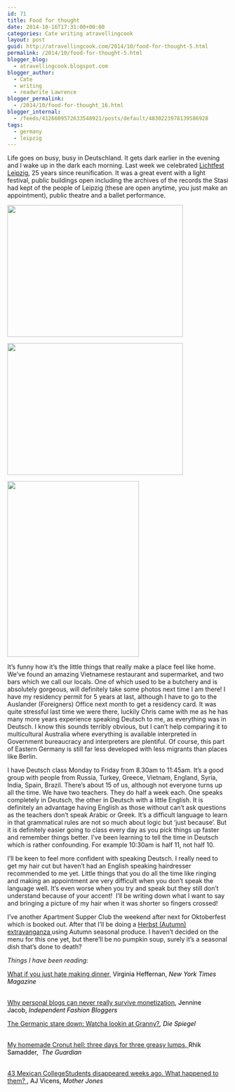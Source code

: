 ```yaml
---
id: 71
title: Food for thought
date: 2014-10-16T17:31:00+00:00
categories: Cate writing atravellingcook
layout: post
guid: http://atravellingcook.com/2014/10/food-for-thought-5.html
permalink: /2014/10/food-for-thought-5.html
blogger_blog:
  - atravellingcook.blogspot.com
blogger_author:
  - Cate
  - writing
  - readwrite Lawrence
blogger_permalink:
  - /2014/10/food-for-thought_16.html
blogger_internal:
  - /feeds/4126609572633548921/posts/default/4830223978139586928
tags:
  - germany
  - leipzig
---
```


  Life goes on busy, busy in Deutschland. It gets dark earlier in the evening and I wake up in the dark each morning. Last week we celebrated <a href="http://www.lichtfest.leipziger-freiheit.de/">Lichtfest Leipzig</a>, 25 years since reunification. It was a great event with a light festival, public buildings open including the archives of the records the Stasi had kept of the people of Leipzig (these are open anytime, you just make an appointment), public theatre and a ballet performance.






  <a  href="http://3.bp.blogspot.com/-i6bxVeWzl8k/VD_xCSXcRkI/AAAAAAAAJsI/M_tzC3Jdxkk/s1600/1010485_10152303413611249_4747193730304808659_n.jpg"><img src="http://3.bp.blogspot.com/-i6bxVeWzl8k/VD_xCSXcRkI/AAAAAAAAJsI/M_tzC3Jdxkk/s1600/1010485_10152303413611249_4747193730304808659_n.jpg" alt="" width="400" height="300" border="0" /></a>











  <a  href="http://2.bp.blogspot.com/-AQV3uBIPA1s/VD_xCZ1qUQI/AAAAAAAAJsQ/FGbZ6pZV3-0/s1600/10653754_10152303413976249_3518111748940090396_n.jpg"><img src="http://2.bp.blogspot.com/-AQV3uBIPA1s/VD_xCZ1qUQI/AAAAAAAAJsQ/FGbZ6pZV3-0/s1600/10653754_10152303413976249_3518111748940090396_n.jpg" alt="" width="400" height="300" border="0" /></a>



  <a  href="http://3.bp.blogspot.com/-oJFtxxcPRvs/VD_xCZJPbLI/AAAAAAAAJsM/0zt7kQBBJSU/s1600/10710624_10152303413176249_9119429180422269560_n.jpg"><img src="http://3.bp.blogspot.com/-oJFtxxcPRvs/VD_xCZJPbLI/AAAAAAAAJsM/0zt7kQBBJSU/s1600/10710624_10152303413176249_9119429180422269560_n.jpg" alt="" width="300" height="400" border="0" /></a>






  It&#8217;s funny how it&#8217;s the little things that really make a place feel like home. We&#8217;ve found an amazing Vietnamese restaurant and supermarket, and two bars which we call our locals. One of which used to be a butchery and is absolutely gorgeous, will definitely take some photos next time I am there! I have my residency permit for 5 years at last, although I have to go to the Auslander (Foreigners) Office next month to get a residency card. It was quite stressful last time we were there, luckily Chris came with me as he has many more years experience speaking Deutsch to me, as everything was in Deutsch. I know this sounds terribly obvious, but I can&#8217;t help comparing it to multicultural Australia where everything is available interpreted in Government bureaucracy and interpreters are plentiful. Of course, this part of Eastern Germany is still far less developed with less migrants than places like Berlin.






  <!-- [if gte mso 9]><xml> <o:OfficeDocumentSettings>  <o:AllowPNG/> </o:OfficeDocumentSettings></xml><![endif]-->
  
  <!-- [if gte mso 9]><xml> <w:WordDocument>  <w:View>Normal</w:View>  <w:Zoom>0</w:Zoom>  <w:TrackMoves/>  <w:TrackFormatting/>  <w:PunctuationKerning/>  <w:ValidateAgainstSchemas/>  <w:SaveIfXMLInval>false</w:SaveIfXMLInvalid>  <w:IgnoreMixedContent>false</w:IgnoreMixedContent>  <w:AlwaysShowPlaceholderText>false</w:AlwaysShowPlaceholderText>  <w:DoNotPromoteQF/>  <w:LidThemeOther>EN-US</w:LidThemeOther>  <w:LidThemeAsian>JA</w:LidThemeAsian>  <w:LidThemeComplexScript>X-NONE</w:LidThemeComplexScript>  <w:Compatibility>   <w:BreakWrappedTables/>   <w:SnapToGridInCell/>   <w:WrapTextWithPunct/>   <w:UseAsianBreakRules/>   <w:DontGrowAutofit/>   <w:SplitPgBreakAndParaMark/>   <w:EnableOpenTypeKerning/>   <w:DontFlipMirrorIndents/>   <w:OverrideTableStyleHps/>   <w:UseFELayout/>  </w:Compatibility>  <m:mathPr>   <m:mathFont m:val="Cambria Math"/>   <m:brkBin m:val="before"/>   <m:brkBinSub m:val="&#45;-"/>   <m:smallFrac m:val="off"/>   <m:dispDef/>   <m:lMargin m:val="0"/>   <m:rMargin m:val="0"/>   <m:defJc m:val="centerGroup"/>   <m:wrapIndent m:val="1440"/>   <m:intLim m:val="subSup"/>   <m:naryLim m:val="undOvr"/>  </m:mathPr></w:WordDocument></xml><![endif]-->
  
  <!-- [if gte mso 9]><xml> <w:LatentStyles DefLockedState="false" DefUnhideWhenUsed="true"   DefSemiHidden="true" DefQFormat="false" DefPriority="99"   LatentStyleCount="276">  <w:LsdException Locked="false" Priority="0" SemiHidden="false"    UnhideWhenUsed="false" QFormat="true" Name="Normal"/>  <w:LsdException Locked="false" Priority="9" SemiHidden="false"    UnhideWhenUsed="false" QFormat="true" Name="heading 1"/>  <w:LsdException Locked="false" Priority="9" QFormat="true" Name="heading 2"/>  <w:LsdException Locked="false" Priority="9" QFormat="true" Name="heading 3"/>  <w:LsdException Locked="false" Priority="9" QFormat="true" Name="heading 4"/>  <w:LsdException Locked="false" Priority="9" QFormat="true" Name="heading 5"/>  <w:LsdException Locked="false" Priority="9" QFormat="true" Name="heading 6"/>  <w:LsdException Locked="false" Priority="9" QFormat="true" Name="heading 7"/>  <w:LsdException Locked="false" Priority="9" QFormat="true" Name="heading 8"/>  <w:LsdException Locked="false" Priority="9" QFormat="true" Name="heading 9"/>  <w:LsdException Locked="false" Priority="39" Name="toc 1"/>  <w:LsdException Locked="false" Priority="39" Name="toc 2"/>  <w:LsdException Locked="false" Priority="39" Name="toc 3"/>  <w:LsdException Locked="false" Priority="39" Name="toc 4"/>  <w:LsdException Locked="false" Priority="39" Name="toc 5"/>  <w:LsdException Locked="false" Priority="39" Name="toc 6"/>  <w:LsdException Locked="false" Priority="39" Name="toc 7"/>  <w:LsdException Locked="false" Priority="39" Name="toc 8"/>  <w:LsdException Locked="false" Priority="39" Name="toc 9"/>  <w:LsdException Locked="false" Priority="35" QFormat="true" Name="caption"/>  <w:LsdException Locked="false" Priority="10" SemiHidden="false"    UnhideWhenUsed="false" QFormat="true" Name="Title"/>  <w:LsdException Locked="false" Priority="1" Name="Default Paragraph Font"/>  <w:LsdException Locked="false" Priority="11" SemiHidden="false"    UnhideWhenUsed="false" QFormat="true" Name="Subtitle"/>  <w:LsdException Locked="false" Priority="22" SemiHidden="false"    UnhideWhenUsed="false" QFormat="true" Name="Strong"/>  <w:LsdException Locked="false" Priority="20" SemiHidden="false"    UnhideWhenUsed="false" QFormat="true" Name="Emphasis"/>  <w:LsdException Locked="false" Priority="59" SemiHidden="false"    UnhideWhenUsed="false" Name="Table Grid"/>  <w:LsdException Locked="false" UnhideWhenUsed="false" Name="Placeholder Text"/>  <w:LsdException Locked="false" Priority="1" SemiHidden="false"    UnhideWhenUsed="false" QFormat="true" Name="No Spacing"/>  <w:LsdException Locked="false" Priority="60" SemiHidden="false"    UnhideWhenUsed="false" Name="Light Shading"/>  <w:LsdException Locked="false" Priority="61" SemiHidden="false"    UnhideWhenUsed="false" Name="Light List"/>  <w:LsdException Locked="false" Priority="62" SemiHidden="false"    UnhideWhenUsed="false" Name="Light Grid"/>  <w:LsdException Locked="false" Priority="63" SemiHidden="false"    UnhideWhenUsed="false" Name="Medium Shading 1"/>  <w:LsdException Locked="false" Priority="64" SemiHidden="false"    UnhideWhenUsed="false" Name="Medium Shading 2"/>  <w:LsdException Locked="false" Priority="65" SemiHidden="false"    UnhideWhenUsed="false" Name="Medium List 1"/>  <w:LsdException Locked="false" Priority="66" SemiHidden="false"    UnhideWhenUsed="false" Name="Medium List 2"/>  <w:LsdException Locked="false" Priority="67" SemiHidden="false"    UnhideWhenUsed="false" Name="Medium Grid 1"/>  <w:LsdException Locked="false" Priority="68" SemiHidden="false"    UnhideWhenUsed="false" Name="Medium Grid 2"/>  <w:LsdException Locked="false" Priority="69" SemiHidden="false"    UnhideWhenUsed="false" Name="Medium Grid 3"/>  <w:LsdException Locked="false" Priority="70" SemiHidden="false"    UnhideWhenUsed="false" Name="Dark List"/>  <w:LsdException Locked="false" Priority="71" SemiHidden="false"    UnhideWhenUsed="false" Name="Colorful Shading"/>  <w:LsdException Locked="false" Priority="72" SemiHidden="false"    UnhideWhenUsed="false" Name="Colorful List"/>  <w:LsdException Locked="false" Priority="73" SemiHidden="false"    UnhideWhenUsed="false" Name="Colorful Grid"/>  <w:LsdException Locked="false" Priority="60" SemiHidden="false"    UnhideWhenUsed="false" Name="Light Shading Accent 1"/>  <w:LsdException Locked="false" Priority="61" SemiHidden="false"    UnhideWhenUsed="false" Name="Light List Accent 1"/>  <w:LsdException Locked="false" Priority="62" SemiHidden="false"    UnhideWhenUsed="false" Name="Light Grid Accent 1"/>  <w:LsdException Locked="false" Priority="63" SemiHidden="false"    UnhideWhenUsed="false" Name="Medium Shading 1 Accent 1"/>  <w:LsdException Locked="false" Priority="64" SemiHidden="false"    UnhideWhenUsed="false" Name="Medium Shading 2 Accent 1"/>  <w:LsdException Locked="false" Priority="65" SemiHidden="false"    UnhideWhenUsed="false" Name="Medium List 1 Accent 1"/>  <w:LsdException Locked="false" UnhideWhenUsed="false" Name="Revision"/>  <w:LsdException Locked="false" Priority="34" SemiHidden="false"    UnhideWhenUsed="false" QFormat="true" Name="List Paragraph"/>  <w:LsdException Locked="false" Priority="29" SemiHidden="false"    UnhideWhenUsed="false" QFormat="true" Name="Quote"/>  <w:LsdException Locked="false" Priority="30" SemiHidden="false"    UnhideWhenUsed="false" QFormat="true" Name="Intense Quote"/>  <w:LsdException Locked="false" Priority="66" SemiHidden="false"    UnhideWhenUsed="false" Name="Medium List 2 Accent 1"/>  <w:LsdException Locked="false" Priority="67" SemiHidden="false"    UnhideWhenUsed="false" Name="Medium Grid 1 Accent 1"/>  <w:LsdException Locked="false" Priority="68" SemiHidden="false"    UnhideWhenUsed="false" Name="Medium Grid 2 Accent 1"/>  <w:LsdException Locked="false" Priority="69" SemiHidden="false"    UnhideWhenUsed="false" Name="Medium Grid 3 Accent 1"/>  <w:LsdException Locked="false" Priority="70" SemiHidden="false"    UnhideWhenUsed="false" Name="Dark List Accent 1"/>  <w:LsdException Locked="false" Priority="71" SemiHidden="false"    UnhideWhenUsed="false" Name="Colorful Shading Accent 1"/>  <w:LsdException Locked="false" Priority="72" SemiHidden="false"    UnhideWhenUsed="false" Name="Colorful List Accent 1"/>  <w:LsdException Locked="false" Priority="73" SemiHidden="false"    UnhideWhenUsed="false" Name="Colorful Grid Accent 1"/>  <w:LsdException Locked="false" Priority="60" SemiHidden="false"    UnhideWhenUsed="false" Name="Light Shading Accent 2"/>  <w:LsdException Locked="false" Priority="61" SemiHidden="false"    UnhideWhenUsed="false" Name="Light List Accent 2"/>  <w:LsdException Locked="false" Priority="62" SemiHidden="false"    UnhideWhenUsed="false" Name="Light Grid Accent 2"/>  <w:LsdException Locked="false" Priority="63" SemiHidden="false"    UnhideWhenUsed="false" Name="Medium Shading 1 Accent 2"/>  <w:LsdException Locked="false" Priority="64" SemiHidden="false"    UnhideWhenUsed="false" Name="Medium Shading 2 Accent 2"/>  <w:LsdException Locked="false" Priority="65" SemiHidden="false"    UnhideWhenUsed="false" Name="Medium List 1 Accent 2"/>  <w:LsdException Locked="false" Priority="66" SemiHidden="false"    UnhideWhenUsed="false" Name="Medium List 2 Accent 2"/>  <w:LsdException Locked="false" Priority="67" SemiHidden="false"    UnhideWhenUsed="false" Name="Medium Grid 1 Accent 2"/>  <w:LsdException Locked="false" Priority="68" SemiHidden="false"    UnhideWhenUsed="false" Name="Medium Grid 2 Accent 2"/>  <w:LsdException Locked="false" Priority="69" SemiHidden="false"    UnhideWhenUsed="false" Name="Medium Grid 3 Accent 2"/>  <w:LsdException Locked="false" Priority="70" SemiHidden="false"    UnhideWhenUsed="false" Name="Dark List Accent 2"/>  <w:LsdException Locked="false" Priority="71" SemiHidden="false"    UnhideWhenUsed="false" Name="Colorful Shading Accent 2"/>  <w:LsdException Locked="false" Priority="72" SemiHidden="false"    UnhideWhenUsed="false" Name="Colorful List Accent 2"/>  <w:LsdException Locked="false" Priority="73" SemiHidden="false"    UnhideWhenUsed="false" Name="Colorful Grid Accent 2"/>  <w:LsdException Locked="false" Priority="60" SemiHidden="false"    UnhideWhenUsed="false" Name="Light Shading Accent 3"/>  <w:LsdException Locked="false" Priority="61" SemiHidden="false"    UnhideWhenUsed="false" Name="Light List Accent 3"/>  <w:LsdException Locked="false" Priority="62" SemiHidden="false"    UnhideWhenUsed="false" Name="Light Grid Accent 3"/>  <w:LsdException Locked="false" Priority="63" SemiHidden="false"    UnhideWhenUsed="false" Name="Medium Shading 1 Accent 3"/>  <w:LsdException Locked="false" Priority="64" SemiHidden="false"    UnhideWhenUsed="false" Name="Medium Shading 2 Accent 3"/>  <w:LsdException Locked="false" Priority="65" SemiHidden="false"    UnhideWhenUsed="false" Name="Medium List 1 Accent 3"/>  <w:LsdException Locked="false" Priority="66" SemiHidden="false"    UnhideWhenUsed="false" Name="Medium List 2 Accent 3"/>  <w:LsdException Locked="false" Priority="67" SemiHidden="false"    UnhideWhenUsed="false" Name="Medium Grid 1 Accent 3"/>  <w:LsdException Locked="false" Priority="68" SemiHidden="false"    UnhideWhenUsed="false" Name="Medium Grid 2 Accent 3"/>  <w:LsdException Locked="false" Priority="69" SemiHidden="false"    UnhideWhenUsed="false" Name="Medium Grid 3 Accent 3"/>  <w:LsdException Locked="false" Priority="70" SemiHidden="false"    UnhideWhenUsed="false" Name="Dark List Accent 3"/>  <w:LsdException Locked="false" Priority="71" SemiHidden="false"    UnhideWhenUsed="false" Name="Colorful Shading Accent 3"/>  <w:LsdException Locked="false" Priority="72" SemiHidden="false"    UnhideWhenUsed="false" Name="Colorful List Accent 3"/>  <w:LsdException Locked="false" Priority="73" SemiHidden="false"    UnhideWhenUsed="false" Name="Colorful Grid Accent 3"/>  <w:LsdException Locked="false" Priority="60" SemiHidden="false"    UnhideWhenUsed="false" Name="Light Shading Accent 4"/>  <w:LsdException Locked="false" Priority="61" SemiHidden="false"    UnhideWhenUsed="false" Name="Light List Accent 4"/>  <w:LsdException Locked="false" Priority="62" SemiHidden="false"    UnhideWhenUsed="false" Name="Light Grid Accent 4"/>  <w:LsdException Locked="false" Priority="63" SemiHidden="false"    UnhideWhenUsed="false" Name="Medium Shading 1 Accent 4"/>  <w:LsdException Locked="false" Priority="64" SemiHidden="false"    UnhideWhenUsed="false" Name="Medium Shading 2 Accent 4"/>  <w:LsdException Locked="false" Priority="65" SemiHidden="false"    UnhideWhenUsed="false" Name="Medium List 1 Accent 4"/>  <w:LsdException Locked="false" Priority="66" SemiHidden="false"    UnhideWhenUsed="false" Name="Medium List 2 Accent 4"/>  <w:LsdException Locked="false" Priority="67" SemiHidden="false"    UnhideWhenUsed="false" Name="Medium Grid 1 Accent 4"/>  <w:LsdException Locked="false" Priority="68" SemiHidden="false"    UnhideWhenUsed="false" Name="Medium Grid 2 Accent 4"/>  <w:LsdException Locked="false" Priority="69" SemiHidden="false"    UnhideWhenUsed="false" Name="Medium Grid 3 Accent 4"/>  <w:LsdException Locked="false" Priority="70" SemiHidden="false"    UnhideWhenUsed="false" Name="Dark List Accent 4"/>  <w:LsdException Locked="false" Priority="71" SemiHidden="false"    UnhideWhenUsed="false" Name="Colorful Shading Accent 4"/>  <w:LsdException Locked="false" Priority="72" SemiHidden="false"    UnhideWhenUsed="false" Name="Colorful List Accent 4"/>  <w:LsdException Locked="false" Priority="73" SemiHidden="false"    UnhideWhenUsed="false" Name="Colorful Grid Accent 4"/>  <w:LsdException Locked="false" Priority="60" SemiHidden="false"    UnhideWhenUsed="false" Name="Light Shading Accent 5"/>  <w:LsdException Locked="false" Priority="61" SemiHidden="false"    UnhideWhenUsed="false" Name="Light List Accent 5"/>  <w:LsdException Locked="false" Priority="62" SemiHidden="false"    UnhideWhenUsed="false" Name="Light Grid Accent 5"/>  <w:LsdException Locked="false" Priority="63" SemiHidden="false"    UnhideWhenUsed="false" Name="Medium Shading 1 Accent 5"/>  <w:LsdException Locked="false" Priority="64" SemiHidden="false"    UnhideWhenUsed="false" Name="Medium Shading 2 Accent 5"/>  <w:LsdException Locked="false" Priority="65" SemiHidden="false"    UnhideWhenUsed="false" Name="Medium List 1 Accent 5"/>  <w:LsdException Locked="false" Priority="66" SemiHidden="false"    UnhideWhenUsed="false" Name="Medium List 2 Accent 5"/>  <w:LsdException Locked="false" Priority="67" SemiHidden="false"    UnhideWhenUsed="false" Name="Medium Grid 1 Accent 5"/>  <w:LsdException Locked="false" Priority="68" SemiHidden="false"    UnhideWhenUsed="false" Name="Medium Grid 2 Accent 5"/>  <w:LsdException Locked="false" Priority="69" SemiHidden="false"    UnhideWhenUsed="false" Name="Medium Grid 3 Accent 5"/>  <w:LsdException Locked="false" Priority="70" SemiHidden="false"    UnhideWhenUsed="false" Name="Dark List Accent 5"/>  <w:LsdException Locked="false" Priority="71" SemiHidden="false"    UnhideWhenUsed="false" Name="Colorful Shading Accent 5"/>  <w:LsdException Locked="false" Priority="72" SemiHidden="false"    UnhideWhenUsed="false" Name="Colorful List Accent 5"/>  <w:LsdException Locked="false" Priority="73" SemiHidden="false"    UnhideWhenUsed="false" Name="Colorful Grid Accent 5"/>  <w:LsdException Locked="false" Priority="60" SemiHidden="false"    UnhideWhenUsed="false" Name="Light Shading Accent 6"/>  <w:LsdException Locked="false" Priority="61" SemiHidden="false"    UnhideWhenUsed="false" Name="Light List Accent 6"/>  <w:LsdException Locked="false" Priority="62" SemiHidden="false"    UnhideWhenUsed="false" Name="Light Grid Accent 6"/>  <w:LsdException Locked="false" Priority="63" SemiHidden="false"    UnhideWhenUsed="false" Name="Medium Shading 1 Accent 6"/>  <w:LsdException Locked="false" Priority="64" SemiHidden="false"    UnhideWhenUsed="false" Name="Medium Shading 2 Accent 6"/>  <w:LsdException Locked="false" Priority="65" SemiHidden="false"    UnhideWhenUsed="false" Name="Medium List 1 Accent 6"/>  <w:LsdException Locked="false" Priority="66" SemiHidden="false"    UnhideWhenUsed="false" Name="Medium List 2 Accent 6"/>  <w:LsdException Locked="false" Priority="67" SemiHidden="false"    UnhideWhenUsed="false" Name="Medium Grid 1 Accent 6"/>  <w:LsdException Locked="false" Priority="68" SemiHidden="false"    UnhideWhenUsed="false" Name="Medium Grid 2 Accent 6"/>  <w:LsdException Locked="false" Priority="69" SemiHidden="false"    UnhideWhenUsed="false" Name="Medium Grid 3 Accent 6"/>  <w:LsdException Locked="false" Priority="70" SemiHidden="false"    UnhideWhenUsed="false" Name="Dark List Accent 6"/>  <w:LsdException Locked="false" Priority="71" SemiHidden="false"    UnhideWhenUsed="false" Name="Colorful Shading Accent 6"/>  <w:LsdException Locked="false" Priority="72" SemiHidden="false"    UnhideWhenUsed="false" Name="Colorful List Accent 6"/>  <w:LsdException Locked="false" Priority="73" SemiHidden="false"    UnhideWhenUsed="false" Name="Colorful Grid Accent 6"/>  <w:LsdException Locked="false" Priority="19" SemiHidden="false"    UnhideWhenUsed="false" QFormat="true" Name="Subtle Emphasis"/>  <w:LsdException Locked="false" Priority="21" SemiHidden="false"    UnhideWhenUsed="false" QFormat="true" Name="Intense Emphasis"/>  <w:LsdException Locked="false" Priority="31" SemiHidden="false"    UnhideWhenUsed="false" QFormat="true" Name="Subtle Reference"/>  <w:LsdException Locked="false" Priority="32" SemiHidden="false"    UnhideWhenUsed="false" QFormat="true" Name="Intense Reference"/>  <w:LsdException Locked="false" Priority="33" SemiHidden="false"    UnhideWhenUsed="false" QFormat="true" Name="Book Title"/>  <w:LsdException Locked="false" Priority="37" Name="Bibliography"/>  <w:LsdException Locked="false" Priority="39" QFormat="true" Name="TOC Heading"/> </w:LatentStyles></xml><![endif]-->
  
  <!-- [if gte mso 10]><![endif]-->
  
  <!--StartFragment-->
  
  <!--EndFragment-->



  I have Deutsch class Monday to Friday from 8.30am to 11:45am. It’s a good group with people from Russia, Turkey, Greece, Vietnam, England, Syria, India, Spain, Brazil. There’s about 15 of us, although not everyone turns up all the time. We have two teachers. They do half a week each. One speaks completely in Deutsch, the other in Deutsch with a little English. It is definitely an advantage having English as those without can’t ask questions as the teachers don’t speak Arabic or Greek. It’s a difficult language to learn in that grammatical rules are not so much about logic but ‘just because’. But it is definitely easier going to class every day as you pick things up faster and remember things better. I&#8217;ve been learning to tell the time in Deutsch which is rather confounding. For example 10:30am is half 11, not half 10.






  I&#8217;ll be keen to feel more confident with speaking Deutsch. I really need to get my hair cut but haven&#8217;t had an English speaking hairdresser recommended to me yet. Little things that you do all the time like ringing and making an appointment are very difficult when you don&#8217;t speak the language well. It&#8217;s even worse when you try and speak but they still don&#8217;t understand because of your accent!  I&#8217;ll be writing down what I want to say and bringing a picture of my hair when it was shorter so fingers crossed!






  I&#8217;ve another Apartment Supper Club the weekend after next for Oktoberfest which is booked out. After that I&#8217;ll be doing a <a href="https://www.eventbrite.com/e/herbstfest-dinner-party-tickets-13678694343">Herbst (Autumn) extravanganza </a>using Autumn seasonal produce. I haven&#8217;t decided on the menu for this one yet, but there&#8217;ll be no pumpkin soup, surely it&#8217;s a seasonal dish that&#8217;s done to death?






  <i>Things I have been reading:</i>



  <span style="color: black;"><a href="http://www.nytimes.com/2014/10/12/magazine/what-if-you-just-hate-making-dinner.html?ref=magazine&_r=0">What if you just hate making dinner,</a> Virginia Heffernan, <i>New York Times Magazine</i><br /> <span style="color: black;"><i><br /> </i>



  <span style="color: black;"><a href="http://heartifb.com/2014/10/01/why-personal-blogs-can-never-really-survive-monetization/">Why personal blogs can never really survive monetization</a>, Jennine Jacob,<i> Independent Fashion Bloggers</i>



  <span style="color: black;"><a href="http://www.spiegel.de/international/the-germanic-stare-down-watcha-lookin-at-granny-a-418068.html">The Germanic stare down: Watcha lookin at Granny?</a><i>, Die Spiegel</i><br /> <span style="color: black;"><i><br /> </i>



  <span style="color: black;"><a href="http://www.theguardian.com/lifeandstyle/wordofmouth/2014/oct/10/my-homemade-cronut-made-to-be-instagrammed">My homemade Cronut hell: three days for three greasy lumps, </a>Rhik Samadder,  <i style="mso-bidi-font-style: normal;">The Guardian</i><br /> <span style="color: black;"><i style="mso-bidi-font-style: normal;"><br /> </i>


<!-- [if gte mso 9]><xml> <o:OfficeDocumentSettings>  <o:AllowPNG/> </o:OfficeDocumentSettings></xml><![endif]-->

<!-- [if gte mso 9]><xml> <w:WordDocument>  <w:View>Normal</w:View>  <w:Zoom>0</w:Zoom>  <w:TrackMoves/>  <w:TrackFormatting/>  <w:PunctuationKerning/>  <w:ValidateAgainstSchemas/>  <w:SaveIfXMLInval>false</w:SaveIfXMLInvalid>  <w:IgnoreMixedContent>false</w:IgnoreMixedContent>  <w:AlwaysShowPlaceholderText>false</w:AlwaysShowPlaceholderText>  <w:DoNotPromoteQF/>  <w:LidThemeOther>EN-US</w:LidThemeOther>  <w:LidThemeAsian>JA</w:LidThemeAsian>  <w:LidThemeComplexScript>X-NONE</w:LidThemeComplexScript>  <w:Compatibility>   <w:BreakWrappedTables/>   <w:SnapToGridInCell/>   <w:WrapTextWithPunct/>   <w:UseAsianBreakRules/>   <w:DontGrowAutofit/>   <w:SplitPgBreakAndParaMark/>   <w:EnableOpenTypeKerning/>   <w:DontFlipMirrorIndents/>   <w:OverrideTableStyleHps/>   <w:UseFELayout/>  </w:Compatibility>  <m:mathPr>   <m:mathFont m:val="Cambria Math"/>   <m:brkBin m:val="before"/>   <m:brkBinSub m:val="&#45;-"/>   <m:smallFrac m:val="off"/>   <m:dispDef/>   <m:lMargin m:val="0"/>   <m:rMargin m:val="0"/>   <m:defJc m:val="centerGroup"/>   <m:wrapIndent m:val="1440"/>   <m:intLim m:val="subSup"/>   <m:naryLim m:val="undOvr"/>  </m:mathPr></w:WordDocument></xml><![endif]-->

<!-- [if gte mso 9]><xml> <w:LatentStyles DefLockedState="false" DefUnhideWhenUsed="true"   DefSemiHidden="true" DefQFormat="false" DefPriority="99"   LatentStyleCount="276">  <w:LsdException Locked="false" Priority="0" SemiHidden="false"    UnhideWhenUsed="false" QFormat="true" Name="Normal"/>  <w:LsdException Locked="false" Priority="9" SemiHidden="false"    UnhideWhenUsed="false" QFormat="true" Name="heading 1"/>  <w:LsdException Locked="false" Priority="9" QFormat="true" Name="heading 2"/>  <w:LsdException Locked="false" Priority="9" QFormat="true" Name="heading 3"/>  <w:LsdException Locked="false" Priority="9" QFormat="true" Name="heading 4"/>  <w:LsdException Locked="false" Priority="9" QFormat="true" Name="heading 5"/>  <w:LsdException Locked="false" Priority="9" QFormat="true" Name="heading 6"/>  <w:LsdException Locked="false" Priority="9" QFormat="true" Name="heading 7"/>  <w:LsdException Locked="false" Priority="9" QFormat="true" Name="heading 8"/>  <w:LsdException Locked="false" Priority="9" QFormat="true" Name="heading 9"/>  <w:LsdException Locked="false" Priority="39" Name="toc 1"/>  <w:LsdException Locked="false" Priority="39" Name="toc 2"/>  <w:LsdException Locked="false" Priority="39" Name="toc 3"/>  <w:LsdException Locked="false" Priority="39" Name="toc 4"/>  <w:LsdException Locked="false" Priority="39" Name="toc 5"/>  <w:LsdException Locked="false" Priority="39" Name="toc 6"/>  <w:LsdException Locked="false" Priority="39" Name="toc 7"/>  <w:LsdException Locked="false" Priority="39" Name="toc 8"/>  <w:LsdException Locked="false" Priority="39" Name="toc 9"/>  <w:LsdException Locked="false" Priority="35" QFormat="true" Name="caption"/>  <w:LsdException Locked="false" Priority="10" SemiHidden="false"    UnhideWhenUsed="false" QFormat="true" Name="Title"/>  <w:LsdException Locked="false" Priority="1" Name="Default Paragraph Font"/>  <w:LsdException Locked="false" Priority="11" SemiHidden="false"    UnhideWhenUsed="false" QFormat="true" Name="Subtitle"/>  <w:LsdException Locked="false" Priority="22" SemiHidden="false"    UnhideWhenUsed="false" QFormat="true" Name="Strong"/>  <w:LsdException Locked="false" Priority="20" SemiHidden="false"    UnhideWhenUsed="false" QFormat="true" Name="Emphasis"/>  <w:LsdException Locked="false" Priority="59" SemiHidden="false"    UnhideWhenUsed="false" Name="Table Grid"/>  <w:LsdException Locked="false" UnhideWhenUsed="false" Name="Placeholder Text"/>  <w:LsdException Locked="false" Priority="1" SemiHidden="false"    UnhideWhenUsed="false" QFormat="true" Name="No Spacing"/>  <w:LsdException Locked="false" Priority="60" SemiHidden="false"    UnhideWhenUsed="false" Name="Light Shading"/>  <w:LsdException Locked="false" Priority="61" SemiHidden="false"    UnhideWhenUsed="false" Name="Light List"/>  <w:LsdException Locked="false" Priority="62" SemiHidden="false"    UnhideWhenUsed="false" Name="Light Grid"/>  <w:LsdException Locked="false" Priority="63" SemiHidden="false"    UnhideWhenUsed="false" Name="Medium Shading 1"/>  <w:LsdException Locked="false" Priority="64" SemiHidden="false"    UnhideWhenUsed="false" Name="Medium Shading 2"/>  <w:LsdException Locked="false" Priority="65" SemiHidden="false"    UnhideWhenUsed="false" Name="Medium List 1"/>  <w:LsdException Locked="false" Priority="66" SemiHidden="false"    UnhideWhenUsed="false" Name="Medium List 2"/>  <w:LsdException Locked="false" Priority="67" SemiHidden="false"    UnhideWhenUsed="false" Name="Medium Grid 1"/>  <w:LsdException Locked="false" Priority="68" SemiHidden="false"    UnhideWhenUsed="false" Name="Medium Grid 2"/>  <w:LsdException Locked="false" Priority="69" SemiHidden="false"    UnhideWhenUsed="false" Name="Medium Grid 3"/>  <w:LsdException Locked="false" Priority="70" SemiHidden="false"    UnhideWhenUsed="false" Name="Dark List"/>  <w:LsdException Locked="false" Priority="71" SemiHidden="false"    UnhideWhenUsed="false" Name="Colorful Shading"/>  <w:LsdException Locked="false" Priority="72" SemiHidden="false"    UnhideWhenUsed="false" Name="Colorful List"/>  <w:LsdException Locked="false" Priority="73" SemiHidden="false"    UnhideWhenUsed="false" Name="Colorful Grid"/>  <w:LsdException Locked="false" Priority="60" SemiHidden="false"    UnhideWhenUsed="false" Name="Light Shading Accent 1"/>  <w:LsdException Locked="false" Priority="61" SemiHidden="false"    UnhideWhenUsed="false" Name="Light List Accent 1"/>  <w:LsdException Locked="false" Priority="62" SemiHidden="false"    UnhideWhenUsed="false" Name="Light Grid Accent 1"/>  <w:LsdException Locked="false" Priority="63" SemiHidden="false"    UnhideWhenUsed="false" Name="Medium Shading 1 Accent 1"/>  <w:LsdException Locked="false" Priority="64" SemiHidden="false"    UnhideWhenUsed="false" Name="Medium Shading 2 Accent 1"/>  <w:LsdException Locked="false" Priority="65" SemiHidden="false"    UnhideWhenUsed="false" Name="Medium List 1 Accent 1"/>  <w:LsdException Locked="false" UnhideWhenUsed="false" Name="Revision"/>  <w:LsdException Locked="false" Priority="34" SemiHidden="false"    UnhideWhenUsed="false" QFormat="true" Name="List Paragraph"/>  <w:LsdException Locked="false" Priority="29" SemiHidden="false"    UnhideWhenUsed="false" QFormat="true" Name="Quote"/>  <w:LsdException Locked="false" Priority="30" SemiHidden="false"    UnhideWhenUsed="false" QFormat="true" Name="Intense Quote"/>  <w:LsdException Locked="false" Priority="66" SemiHidden="false"    UnhideWhenUsed="false" Name="Medium List 2 Accent 1"/>  <w:LsdException Locked="false" Priority="67" SemiHidden="false"    UnhideWhenUsed="false" Name="Medium Grid 1 Accent 1"/>  <w:LsdException Locked="false" Priority="68" SemiHidden="false"    UnhideWhenUsed="false" Name="Medium Grid 2 Accent 1"/>  <w:LsdException Locked="false" Priority="69" SemiHidden="false"    UnhideWhenUsed="false" Name="Medium Grid 3 Accent 1"/>  <w:LsdException Locked="false" Priority="70" SemiHidden="false"    UnhideWhenUsed="false" Name="Dark List Accent 1"/>  <w:LsdException Locked="false" Priority="71" SemiHidden="false"    UnhideWhenUsed="false" Name="Colorful Shading Accent 1"/>  <w:LsdException Locked="false" Priority="72" SemiHidden="false"    UnhideWhenUsed="false" Name="Colorful List Accent 1"/>  <w:LsdException Locked="false" Priority="73" SemiHidden="false"    UnhideWhenUsed="false" Name="Colorful Grid Accent 1"/>  <w:LsdException Locked="false" Priority="60" SemiHidden="false"    UnhideWhenUsed="false" Name="Light Shading Accent 2"/>  <w:LsdException Locked="false" Priority="61" SemiHidden="false"    UnhideWhenUsed="false" Name="Light List Accent 2"/>  <w:LsdException Locked="false" Priority="62" SemiHidden="false"    UnhideWhenUsed="false" Name="Light Grid Accent 2"/>  <w:LsdException Locked="false" Priority="63" SemiHidden="false"    UnhideWhenUsed="false" Name="Medium Shading 1 Accent 2"/>  <w:LsdException Locked="false" Priority="64" SemiHidden="false"    UnhideWhenUsed="false" Name="Medium Shading 2 Accent 2"/>  <w:LsdException Locked="false" Priority="65" SemiHidden="false"    UnhideWhenUsed="false" Name="Medium List 1 Accent 2"/>  <w:LsdException Locked="false" Priority="66" SemiHidden="false"    UnhideWhenUsed="false" Name="Medium List 2 Accent 2"/>  <w:LsdException Locked="false" Priority="67" SemiHidden="false"    UnhideWhenUsed="false" Name="Medium Grid 1 Accent 2"/>  <w:LsdException Locked="false" Priority="68" SemiHidden="false"    UnhideWhenUsed="false" Name="Medium Grid 2 Accent 2"/>  <w:LsdException Locked="false" Priority="69" SemiHidden="false"    UnhideWhenUsed="false" Name="Medium Grid 3 Accent 2"/>  <w:LsdException Locked="false" Priority="70" SemiHidden="false"    UnhideWhenUsed="false" Name="Dark List Accent 2"/>  <w:LsdException Locked="false" Priority="71" SemiHidden="false"    UnhideWhenUsed="false" Name="Colorful Shading Accent 2"/>  <w:LsdException Locked="false" Priority="72" SemiHidden="false"    UnhideWhenUsed="false" Name="Colorful List Accent 2"/>  <w:LsdException Locked="false" Priority="73" SemiHidden="false"    UnhideWhenUsed="false" Name="Colorful Grid Accent 2"/>  <w:LsdException Locked="false" Priority="60" SemiHidden="false"    UnhideWhenUsed="false" Name="Light Shading Accent 3"/>  <w:LsdException Locked="false" Priority="61" SemiHidden="false"    UnhideWhenUsed="false" Name="Light List Accent 3"/>  <w:LsdException Locked="false" Priority="62" SemiHidden="false"    UnhideWhenUsed="false" Name="Light Grid Accent 3"/>  <w:LsdException Locked="false" Priority="63" SemiHidden="false"    UnhideWhenUsed="false" Name="Medium Shading 1 Accent 3"/>  <w:LsdException Locked="false" Priority="64" SemiHidden="false"    UnhideWhenUsed="false" Name="Medium Shading 2 Accent 3"/>  <w:LsdException Locked="false" Priority="65" SemiHidden="false"    UnhideWhenUsed="false" Name="Medium List 1 Accent 3"/>  <w:LsdException Locked="false" Priority="66" SemiHidden="false"    UnhideWhenUsed="false" Name="Medium List 2 Accent 3"/>  <w:LsdException Locked="false" Priority="67" SemiHidden="false"    UnhideWhenUsed="false" Name="Medium Grid 1 Accent 3"/>  <w:LsdException Locked="false" Priority="68" SemiHidden="false"    UnhideWhenUsed="false" Name="Medium Grid 2 Accent 3"/>  <w:LsdException Locked="false" Priority="69" SemiHidden="false"    UnhideWhenUsed="false" Name="Medium Grid 3 Accent 3"/>  <w:LsdException Locked="false" Priority="70" SemiHidden="false"    UnhideWhenUsed="false" Name="Dark List Accent 3"/>  <w:LsdException Locked="false" Priority="71" SemiHidden="false"    UnhideWhenUsed="false" Name="Colorful Shading Accent 3"/>  <w:LsdException Locked="false" Priority="72" SemiHidden="false"    UnhideWhenUsed="false" Name="Colorful List Accent 3"/>  <w:LsdException Locked="false" Priority="73" SemiHidden="false"    UnhideWhenUsed="false" Name="Colorful Grid Accent 3"/>  <w:LsdException Locked="false" Priority="60" SemiHidden="false"    UnhideWhenUsed="false" Name="Light Shading Accent 4"/>  <w:LsdException Locked="false" Priority="61" SemiHidden="false"    UnhideWhenUsed="false" Name="Light List Accent 4"/>  <w:LsdException Locked="false" Priority="62" SemiHidden="false"    UnhideWhenUsed="false" Name="Light Grid Accent 4"/>  <w:LsdException Locked="false" Priority="63" SemiHidden="false"    UnhideWhenUsed="false" Name="Medium Shading 1 Accent 4"/>  <w:LsdException Locked="false" Priority="64" SemiHidden="false"    UnhideWhenUsed="false" Name="Medium Shading 2 Accent 4"/>  <w:LsdException Locked="false" Priority="65" SemiHidden="false"    UnhideWhenUsed="false" Name="Medium List 1 Accent 4"/>  <w:LsdException Locked="false" Priority="66" SemiHidden="false"    UnhideWhenUsed="false" Name="Medium List 2 Accent 4"/>  <w:LsdException Locked="false" Priority="67" SemiHidden="false"    UnhideWhenUsed="false" Name="Medium Grid 1 Accent 4"/>  <w:LsdException Locked="false" Priority="68" SemiHidden="false"    UnhideWhenUsed="false" Name="Medium Grid 2 Accent 4"/>  <w:LsdException Locked="false" Priority="69" SemiHidden="false"    UnhideWhenUsed="false" Name="Medium Grid 3 Accent 4"/>  <w:LsdException Locked="false" Priority="70" SemiHidden="false"    UnhideWhenUsed="false" Name="Dark List Accent 4"/>  <w:LsdException Locked="false" Priority="71" SemiHidden="false"    UnhideWhenUsed="false" Name="Colorful Shading Accent 4"/>  <w:LsdException Locked="false" Priority="72" SemiHidden="false"    UnhideWhenUsed="false" Name="Colorful List Accent 4"/>  <w:LsdException Locked="false" Priority="73" SemiHidden="false"    UnhideWhenUsed="false" Name="Colorful Grid Accent 4"/>  <w:LsdException Locked="false" Priority="60" SemiHidden="false"    UnhideWhenUsed="false" Name="Light Shading Accent 5"/>  <w:LsdException Locked="false" Priority="61" SemiHidden="false"    UnhideWhenUsed="false" Name="Light List Accent 5"/>  <w:LsdException Locked="false" Priority="62" SemiHidden="false"    UnhideWhenUsed="false" Name="Light Grid Accent 5"/>  <w:LsdException Locked="false" Priority="63" SemiHidden="false"    UnhideWhenUsed="false" Name="Medium Shading 1 Accent 5"/>  <w:LsdException Locked="false" Priority="64" SemiHidden="false"    UnhideWhenUsed="false" Name="Medium Shading 2 Accent 5"/>  <w:LsdException Locked="false" Priority="65" SemiHidden="false"    UnhideWhenUsed="false" Name="Medium List 1 Accent 5"/>  <w:LsdException Locked="false" Priority="66" SemiHidden="false"    UnhideWhenUsed="false" Name="Medium List 2 Accent 5"/>  <w:LsdException Locked="false" Priority="67" SemiHidden="false"    UnhideWhenUsed="false" Name="Medium Grid 1 Accent 5"/>  <w:LsdException Locked="false" Priority="68" SemiHidden="false"    UnhideWhenUsed="false" Name="Medium Grid 2 Accent 5"/>  <w:LsdException Locked="false" Priority="69" SemiHidden="false"    UnhideWhenUsed="false" Name="Medium Grid 3 Accent 5"/>  <w:LsdException Locked="false" Priority="70" SemiHidden="false"    UnhideWhenUsed="false" Name="Dark List Accent 5"/>  <w:LsdException Locked="false" Priority="71" SemiHidden="false"    UnhideWhenUsed="false" Name="Colorful Shading Accent 5"/>  <w:LsdException Locked="false" Priority="72" SemiHidden="false"    UnhideWhenUsed="false" Name="Colorful List Accent 5"/>  <w:LsdException Locked="false" Priority="73" SemiHidden="false"    UnhideWhenUsed="false" Name="Colorful Grid Accent 5"/>  <w:LsdException Locked="false" Priority="60" SemiHidden="false"    UnhideWhenUsed="false" Name="Light Shading Accent 6"/>  <w:LsdException Locked="false" Priority="61" SemiHidden="false"    UnhideWhenUsed="false" Name="Light List Accent 6"/>  <w:LsdException Locked="false" Priority="62" SemiHidden="false"    UnhideWhenUsed="false" Name="Light Grid Accent 6"/>  <w:LsdException Locked="false" Priority="63" SemiHidden="false"    UnhideWhenUsed="false" Name="Medium Shading 1 Accent 6"/>  <w:LsdException Locked="false" Priority="64" SemiHidden="false"    UnhideWhenUsed="false" Name="Medium Shading 2 Accent 6"/>  <w:LsdException Locked="false" Priority="65" SemiHidden="false"    UnhideWhenUsed="false" Name="Medium List 1 Accent 6"/>  <w:LsdException Locked="false" Priority="66" SemiHidden="false"    UnhideWhenUsed="false" Name="Medium List 2 Accent 6"/>  <w:LsdException Locked="false" Priority="67" SemiHidden="false"    UnhideWhenUsed="false" Name="Medium Grid 1 Accent 6"/>  <w:LsdException Locked="false" Priority="68" SemiHidden="false"    UnhideWhenUsed="false" Name="Medium Grid 2 Accent 6"/>  <w:LsdException Locked="false" Priority="69" SemiHidden="false"    UnhideWhenUsed="false" Name="Medium Grid 3 Accent 6"/>  <w:LsdException Locked="false" Priority="70" SemiHidden="false"    UnhideWhenUsed="false" Name="Dark List Accent 6"/>  <w:LsdException Locked="false" Priority="71" SemiHidden="false"    UnhideWhenUsed="false" Name="Colorful Shading Accent 6"/>  <w:LsdException Locked="false" Priority="72" SemiHidden="false"    UnhideWhenUsed="false" Name="Colorful List Accent 6"/>  <w:LsdException Locked="false" Priority="73" SemiHidden="false"    UnhideWhenUsed="false" Name="Colorful Grid Accent 6"/>  <w:LsdException Locked="false" Priority="19" SemiHidden="false"    UnhideWhenUsed="false" QFormat="true" Name="Subtle Emphasis"/>  <w:LsdException Locked="false" Priority="21" SemiHidden="false"    UnhideWhenUsed="false" QFormat="true" Name="Intense Emphasis"/>  <w:LsdException Locked="false" Priority="31" SemiHidden="false"    UnhideWhenUsed="false" QFormat="true" Name="Subtle Reference"/>  <w:LsdException Locked="false" Priority="32" SemiHidden="false"    UnhideWhenUsed="false" QFormat="true" Name="Intense Reference"/>  <w:LsdException Locked="false" Priority="33" SemiHidden="false"    UnhideWhenUsed="false" QFormat="true" Name="Book Title"/>  <w:LsdException Locked="false" Priority="37" Name="Bibliography"/>  <w:LsdException Locked="false" Priority="39" QFormat="true" Name="TOC Heading"/> </w:LatentStyles></xml><![endif]-->

<!-- [if gte mso 10]><![endif]-->

<!--StartFragment-->

<!--EndFragment-->


  <span style="color: black;"><a href="http://www.motherjones.com/politics/2014/10/mexican-students-disappeared-guerrero-mass-graves">43 Mexican CollegeStudents disappeared weeks ago. What happened to them? </a>, AJ Vicens, <i style="mso-bidi-font-style: normal;">Mother Jones</i>
